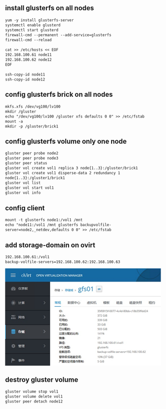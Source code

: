 ## install glusterfs on all nodes
```
yum -y install glusterfs-server
systemctl enable glusterd
systemctl start glusterd
firewall-cmd --permanent --add-service=glusterfs
firewall-cmd --reload

cat >> /etc/hosts << EOF
192.168.100.61 node11
192.168.100.62 node12
EOF

ssh-copy-id node11
ssh-copy-id node12
```
## config glusterfs brick on all nodes 
```
mkfs.xfs /dev/vg100/lv100
mkdir /gluster
echo "/dev/vg100/lv100 /gluster xfs defaults 0 0" >> /etc/fstab
mount -a
mkdir -p /gluster/brick1
```
## config glusterfs volume only one node
```
gluster peer probe node2
gluster peer probe node3
gluster peer status
gluster vol create vol1 replica 3 node{1..3}:/gluster/brick1
gluster vol create vol1 disperse-data 2 redundancy 1 node{1..3}:/gluster1/brick1
gluster vol list
gluster vol start vol1
gluster vol info
```
## config client
```
mount -t glusterfs node1:/vol1 /mnt
echo "node11:/vol1 /mnt glusterfs backupvolfile-server=node2,_netdev,defaults 0 0" >> /etc/fstab
```
## add storage-domain on ovirt
```
192.168.100.61:/vol1
backup-volfile-servers=192.168.100.62:192.168.100.63
```
![](./img/glusterfs.jpg)
## destroy gluster volume
```
gluster volume stop vol1
gluster volume delete vol1
gluster peer detach node12
```
